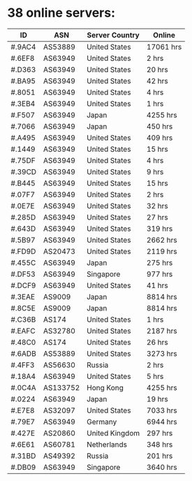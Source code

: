 # 38 online servers:

| ID | ASN | Server Country | Online |
| ------ | ------ | ------ | ------ |
| #.9AC4 | AS53889 | United States | 17061 hrs |
| #.6EF8 | AS63949 | United States | 2 hrs |
| #.D363 | AS63949 | United States | 20 hrs |
| #.BA95 | AS63949 | United States | 42 hrs |
| #.8051 | AS63949 | United States | 4 hrs |
| #.3EB4 | AS63949 | United States | 1 hrs |
| #.F507 | AS63949 | Japan | 4255 hrs |
| #.7066 | AS63949 | Japan | 450 hrs |
| #.A495 | AS63949 | United States | 409 hrs |
| #.1449 | AS63949 | United States | 15 hrs |
| #.75DF | AS63949 | United States | 4 hrs |
| #.39CD | AS63949 | United States | 9 hrs |
| #.B445 | AS63949 | United States | 15 hrs |
| #.07F7 | AS63949 | United States | 2 hrs |
| #.0E7E | AS63949 | United States | 32 hrs |
| #.285D | AS63949 | United States | 27 hrs |
| #.643D | AS63949 | United States | 319 hrs |
| #.5B97 | AS63949 | United States | 2662 hrs |
| #.FD9D | AS20473 | United States | 2119 hrs |
| #.455C | AS63949 | Japan | 275 hrs |
| #.DF53 | AS63949 | Singapore | 977 hrs |
| #.DCF9 | AS63949 | United States | 41 hrs |
| #.3EAE | AS9009 | Japan | 8814 hrs |
| #.8C5E | AS9009 | Japan | 8814 hrs |
| #.C36B | AS174 | United States | 1 hrs |
| #.EAFC | AS32780 | United States | 2187 hrs |
| #.48C0 | AS174 | United States | 26 hrs |
| #.6ADB | AS53889 | United States | 3273 hrs |
| #.4FF3 | AS56630 | Russia | 2 hrs |
| #.18A4 | AS63949 | United States | 5 hrs |
| #.0C4A | AS133752 | Hong Kong | 4255 hrs |
| #.0224 | AS63949 | Japan | 19 hrs |
| #.E7E8 | AS32097 | United States | 7033 hrs |
| #.79E7 | AS63949 | Germany | 6944 hrs |
| #.427E | AS20860 | United Kingdom | 297 hrs |
| #.6E61 | AS60781 | Netherlands | 348 hrs |
| #.31BD | AS49392 | Russia | 201 hrs |
| #.DB09 | AS63949 | Singapore | 3640 hrs |

